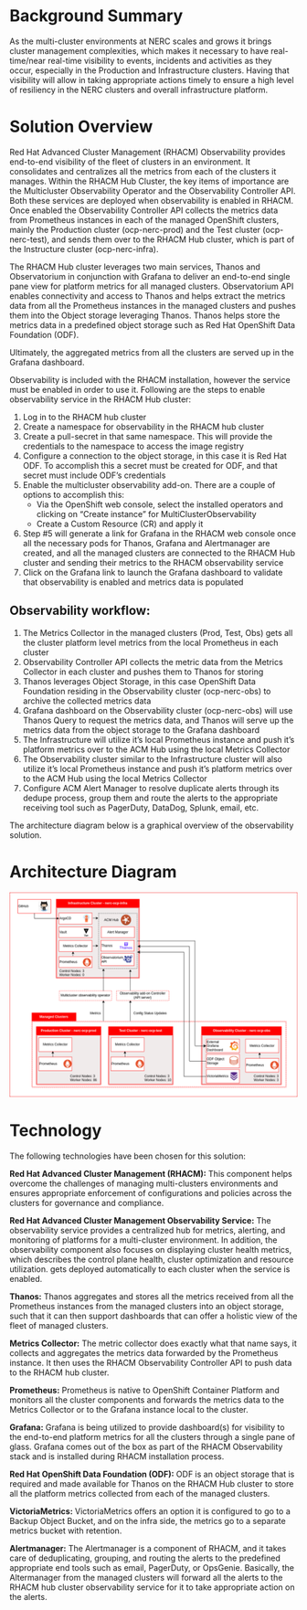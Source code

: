# Background Summary
As the multi-cluster environments at NERC scales and grows it brings cluster management complexities, which makes it necessary to have real-time/near real-time visibility to events, incidents and activities as they occur, especially in the Production and Infrastructure clusters. Having that visibility will allow in taking appropriate actions timely to ensure a high level of resiliency in the NERC clusters and overall infrastructure platform. 

# Solution Overview
Red Hat Advanced Cluster Management (RHACM) Observability provides end-to-end visibility of the fleet of clusters in an environment. It consolidates and centralizes all the metrics from each of the clusters it manages. Within the RHACM Hub Cluster, the key items of importance are the Multicluster Observability Operator and the Observability Controller API. Both these services are deployed when observability is enabled in RHACM. Once enabled the Observability Controller API collects the metrics data from Prometheus instances in each of the managed OpenShift clusters, mainly the Production cluster (ocp-nerc-prod) and the Test cluster (ocp-nerc-test), and sends them over to the RHACM Hub cluster, which is part of the Instructure cluster (ocp-nerc-infra). 

The RHACM Hub cluster leverages two main services, Thanos and Observatorium in conjunction with Grafana to deliver an end-to-end single pane view for platform metrics for all managed clusters. Observatorium API enables connectivity and access to Thanos and helps extract the metrics data from all the Prometheus instances in the managed clusters and pushes them into the Object storage leveraging Thanos. Thanos helps  store the metrics data in a predefined object storage such as Red Hat OpenShift Data Foundation (ODF). 

Ultimately, the aggregated metrics from all the clusters are served up in the Grafana dashboard.  

Observability is included with the RHACM installation, however the service must be enabled in order to use it. Following are the steps to enable observability service in the RHACM Hub cluster:
1. Log in to the RHACM hub cluster
2. Create a namespace for observability in the RHACM hub cluster
3. Create a pull-secret in that same namespace. This will provide the credentials to the namespace to access the image registry
4. Configure a connection to the object storage, in this case it is Red Hat ODF. To accomplish this a secret must be created for ODF, and that secret must include ODF’s credentials
5. Enable the multicluster observability add-on. There are a couple of options to accomplish this:
    - Via the OpenShift web console, select the installed operators and clicking on “Create instance” for MultiClusterObservability
    - Create a Custom Resource (CR) and apply it
6. Step #5 will generate a link for Grafana in the RHACM web console once all the necessary pods for Thanos, Grafana and Alertmanager are created, and all the managed clusters are connected to the RHACM Hub cluster and sending their metrics to the RHACM observability service
7. Click on the Grafana link to launch the Grafana dashboard to validate that observability is enabled and metrics data is populated


## Observability workflow: 
1. The Metrics Collector in the managed clusters (Prod, Test, Obs) gets all the cluster platform level metrics from the local Prometheus in each cluster 
2. Observability Controller API collects the metric data from the Metrics Collector in each cluster and pushes them to Thanos for storing
3. Thanos leverages Object Storage, in this case OpenShift Data Foundation residing in the Observability cluster (ocp-nerc-obs) to archive the collected metrics data
4. Grafana dashboard on the Observability cluster (ocp-nerc-obs) will use Thanos Query to request the metrics data, and Thanos will serve up the metrics data from the object storage to the Grafana dashboard
5. The Infrastructure will utilize it’s local Prometheus instance and push it’s platform metrics over to the ACM Hub using the local Metrics Collector
6. The Observability cluster similar to the Infrastructure cluster will also utilize it’s local Prometheus instance and push it’s platform metrics over to the ACM Hub using the local Metrics Collector
7. Configure ACM Alert Manager to resolve duplicate alerts through its dedupe process, group them and route the alerts to the appropriate receiving tool such as PagerDuty, DataDog, Splunk, email, etc. 

The architecture diagram below is a graphical overview of the observability solution.  


# Architecture Diagram

![plot](./img/Observability-Architecture.png)


# Technology

The following technologies have been chosen for this solution:

**Red Hat Advanced Cluster Management (RHACM):** This component helps overcome the challenges of managing multi-clusters environments and ensures appropriate enforcement of configurations and policies across the clusters for governance and compliance.  

**Red Hat Advanced Cluster Management Observability Service:** The observability service provides a centralized hub for metrics, alerting, and monitoring of platforms for a multi-cluster environment. In addition, the observability component also focuses on displaying cluster health metrics, which describes the control plane health, cluster optimization and resource utilization. gets deployed automatically to each cluster when the service is enabled. 

**Thanos:** Thanos aggregates and stores all the metrics received from all the Prometheus instances from the managed clusters into an object storage, such that it can then support dashboards that can offer a holistic view of the fleet of managed clusters.

**Metrics Collector:** The metric collector does exactly what that name says, it collects and aggregates the metrics data forwarded by the Prometheus instance. It then uses the RHACM Observability Controller API to push data to the RHACM hub cluster.

**Prometheus:** Prometheus is native to OpenShift Container Platform and monitors all the cluster components and forwards the metrics data to the Metrics Collector or to the Grafana instance local to the cluster. 
 
**Grafana:** Grafana is being utilized to provide dashboard(s) for visibility to the end-to-end platform metrics for all the clusters through a single pane of glass. Grafana comes out of the box as part of the RHACM Observability stack and is installed during RHACM installation process.

**Red Hat OpenShift Data Foundation (ODF):** ODF is an object storage that is required and made available for Thanos on the RHACM Hub cluster to store all the platform metrics collected from each of the managed clusters.

**VictoriaMetrics:** VictoriaMetrics offers an option it is configured to go to a Backup Object Bucket, and on the infra side, the metrics go to a separate metrics bucket with retention.

**Alertmanager:** The Alertmanager is a component of RHACM, and it takes care of deduplicating, grouping, and routing the alerts to the predefined appropriate end tools such as email, PagerDuty, or OpsGenie. Basically, the Altermanager from the managed clusters will forward all the alerts to the RHACM hub cluster observability service for it to take appropriate action on the alerts.
